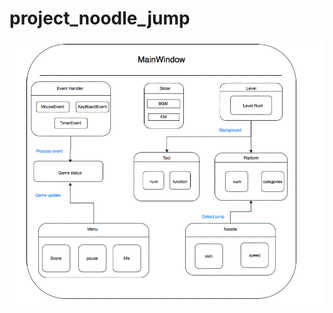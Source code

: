 # project_noodle_jump
![image](https://github.com/hwyang/project_noodle_jump/blob/master/noodle_jump.gif)
